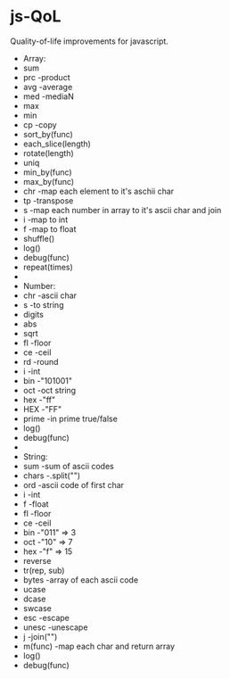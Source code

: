 # js-QoL
Quality-of-life improvements for javascript.

* Array:
* sum
* prc -product
* avg -average
* med -mediaN
* max
* min
* cp -copy
* sort_by(func)
* each_slice(length)
* rotate(length)
* uniq
* min_by(func)
* max_by(func)
* chr -map each element to it's aschii char
* tp -transpose
* s -map each number in array to it's ascii char and join
* i -map to int
* f -map to float
* shuffle()
* log()
* debug(func)
* repeat(times)
* 
* Number:
* chr -ascii char
* s -to string
* digits
* abs
* sqrt
* fl -floor
* ce -ceil
* rd -round
* i -int
* bin -"101001"
* oct -oct string
* hex -"ff"
* HEX -"FF"
* prime -in prime true/false
* log()
* debug(func)
* 
* String:
* sum -sum of ascii codes
* chars -.split("")
* ord -ascii code of first char
* i -int
* f -float
* fl -floor
* ce -ceil
* bin -"011" => 3
* oct -"10" => 7
* hex -"f" => 15
* reverse
* tr(rep, sub)
* bytes -array of each ascii code
* ucase
* dcase
* swcase
* esc -escape
* unesc -unescape
* j -join("")
* m(func) -map each char and return array
* log()
* debug(func)
